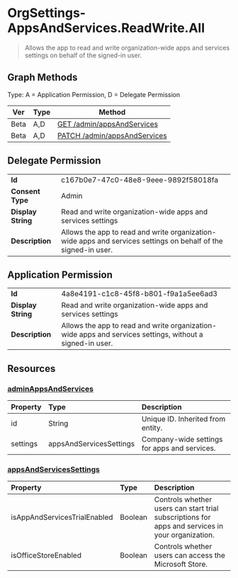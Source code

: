 # OrgSettings-AppsAndServices.ReadWrite.All

> Allows the app to read and write organization-wide apps and services settings on behalf of the signed-in user.
## Graph Methods

Type: A = Application Permission, D = Delegate Permission

|Ver|Type|Method|
|-------|----|------|
|Beta|A,D|[GET /admin/appsAndServices](https://docs.microsoft.com/graph/api/adminappsandservices-get?view=graph-rest-beta&tabs=http)|
|Beta|A,D|[PATCH /admin/appsAndServices](https://docs.microsoft.com/graph/api/adminappsandservices-update?view=graph-rest-beta&tabs=http)|
## Delegate Permission
|||
|-|-|
|**Id**|c167b0e7-47c0-48e8-9eee-9892f58018fa|
|**Consent Type**|Admin|
|**Display String**|Read and write organization-wide apps and services settings|
|**Description**|Allows the app to read and write organization-wide apps and services settings on behalf of the signed-in user.|
## Application Permission
|||
|-|-|
|**Id**|4a8e4191-c1c8-45f8-b801-f9a1a5ee6ad3|
|**Display String**|Read and write organization-wide apps and services settings|
|**Description**|Allows the app to read and write organization-wide apps and services settings, without a signed-in user.|
## Resources
### [adminAppsAndServices ](https://docs.microsoft.com/graph/api/resources/adminappsandservices?view=graph-rest-1.0&tabs=http)
|Property|Type|Description|
|:---|:---|:---|
|id|String|Unique ID. Inherited from entity.|
|settings|appsAndServicesSettings|Company-wide settings for apps and services.|
### [appsAndServicesSettings ](https://docs.microsoft.com/graph/api/resources/appsandservicessettings?view=graph-rest-1.0&tabs=http)
|Property|Type|Description|
|:---|:---|:---|
|isAppAndServicesTrialEnabled|Boolean|Controls whether users can start trial subscriptions for apps and services in your organization.|
|isOfficeStoreEnabled|Boolean|Controls whether users can access the Microsoft Store.|
